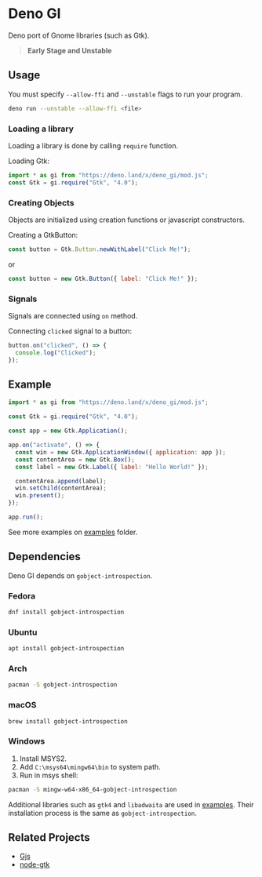# Deno GI

Deno port of Gnome libraries (such as Gtk).

> **Early Stage and Unstable**

## Usage

You must specify `--allow-ffi` and `--unstable` flags to run your program.

```sh
deno run --unstable --allow-ffi <file>
```

### Loading a library

Loading a library is done by calling `require` function.

Loading Gtk:

```js
import * as gi from "https://deno.land/x/deno_gi/mod.js";
const Gtk = gi.require("Gtk", "4.0");
```

### Creating Objects

Objects are initialized using creation functions or javascript constructors.

Creating a GtkButton:

```js
const button = Gtk.Button.newWithLabel("Click Me!");
```

or

```js
const button = new Gtk.Button({ label: "Click Me!" });
```

### Signals

Signals are connected using `on` method.

Connecting `clicked` signal to a button:

```js
button.on("clicked", () => {
  console.log("Clicked");
});
```

## Example

```js
import * as gi from "https://deno.land/x/deno_gi/mod.js";

const Gtk = gi.require("Gtk", "4.0");

const app = new Gtk.Application();

app.on("activate", () => {
  const win = new Gtk.ApplicationWindow({ application: app });
  const contentArea = new Gtk.Box();
  const label = new Gtk.Label({ label: "Hello World!" });

  contentArea.append(label);
  win.setChild(contentArea);
  win.present();
});

app.run();
```

See more examples on [examples](./examples) folder.

## Dependencies

Deno GI depends on `gobject-introspection`.

### Fedora

```sh
dnf install gobject-introspection
```

### Ubuntu

```sh
apt install gobject-introspection
```

### Arch

```sh
pacman -S gobject-introspection
```

### macOS

```sh
brew install gobject-introspection
```

### Windows

1. Install MSYS2.
2. Add `C:\msys64\mingw64\bin` to system path.
3. Run in msys shell:

```sh
pacman -S mingw-w64-x86_64-gobject-introspection
```

Additional libraries such as `gtk4` and `libadwaita` are used in
[examples](./examples). Their installation process is the same as
`gobject-introspection`.

## Related Projects

- [Gjs](https://gitlab.gnome.org/GNOME/gjs)
- [node-gtk](https://github.com/romgrk/node-gtk)
